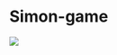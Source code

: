 # Simon-game

<img src="https://github.com/user-attachments/assets/886a1eb0-a725-4a39-b6d4-e26e92a77934">
